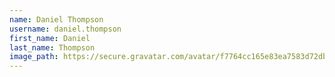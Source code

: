 ```yaml
---
name: Daniel Thompson
username: daniel.thompson
first_name: Daniel
last_name: Thompson
image_path: https://secure.gravatar.com/avatar/f7764cc165e83ea7583d72db3e5c1357
---
```

